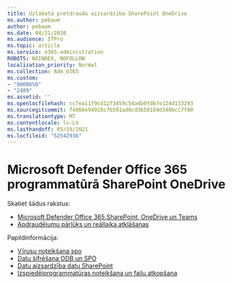 ```yaml
---
title: Uzlabotā pretdraudu aizsardzība SharePoint OneDrive
ms.author: pebaum
author: pebaum
ms.date: 04/21/2020
ms.audience: ITPro
ms.topic: article
ms.service: o365-administration
ROBOTS: NOINDEX, NOFOLLOW
localization_priority: Normal
ms.collection: Adm_O365
ms.custom:
- "9000650"
- "2489"
ms.assetid: ''
ms.openlocfilehash: cc7ea11f9cd12f3459c5da4b0fd6fe124d133293
ms.sourcegitcommit: f4866e94918c7b591ad0cd3b58169d340bcc7f00
ms.translationtype: MT
ms.contentlocale: lv-LV
ms.lasthandoff: 05/19/2021
ms.locfileid: "52542936"
---
```

# <a name="microsoft-defender-for-office-365-in-sharepoint-and-onedrive"></a>Microsoft Defender Office 365 programmatūrā SharePoint OneDrive

Skatiet šādus rakstus:
- [Microsoft Defender Office 365 SharePoint, OneDrive un Teams](/microsoft-365/security/office-365-security/atp-for-spo-odb-and-teams)
- [Apdraudējumu pārlūks un reāllaika atklāšanas](/microsoft-365/security/office-365-security/threat-explorer-views)


Papildinformācija:

- [Vīrusu noteikšana spo](/microsoft-365/security/office-365-security/virus-detection-in-spo)</br>
- [Datu šifrēšana ODB un SPO](/microsoft-365/compliance/data-encryption-in-odb-and-spo)</br>
- [Datu aizsardzība datu SharePoint](/sharepoint/safeguarding-your-data)</br>
- [Izspiedējprogrammatūras noteikšana un failu atkopšana](https://support.office.com/article/Ransomware-detection-and-recovering-your-files-0d90ec50-6bfd-40f4-acc7-b8c12c73637f)